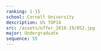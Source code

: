 ```yaml
---
ranking: 1-15
school: Cornell University
description: US TOP14
src: /assets/offer_2018-19/052.jpg
major: Undergraduate
sequence: 55
---
```

